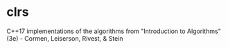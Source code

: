 # clrs
C++17 implementations of the algorithms from "Introduction to Algorithms" (3e) - Cormen, Leiserson, Rivest, & Stein
